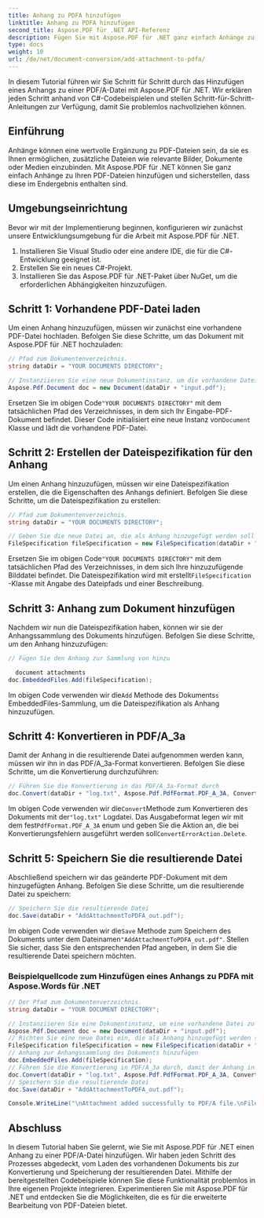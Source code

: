 ```yaml
---
title: Anhang zu PDFA hinzufügen
linktitle: Anhang zu PDFA hinzufügen
second_title: Aspose.PDF für .NET API-Referenz
description: Fügen Sie mit Aspose.PDF für .NET ganz einfach Anhänge zu Ihren PDF/A-Dateien hinzu.
type: docs
weight: 10
url: /de/net/document-conversion/add-attachment-to-pdfa/
---
```


In diesem Tutorial führen wir Sie Schritt für Schritt durch das Hinzufügen eines Anhangs zu einer PDF/A-Datei mit Aspose.PDF für .NET. Wir erklären jeden Schritt anhand von C#-Codebeispielen und stellen Schritt-für-Schritt-Anleitungen zur Verfügung, damit Sie problemlos nachvollziehen können.

## Einführung

Anhänge können eine wertvolle Ergänzung zu PDF-Dateien sein, da sie es Ihnen ermöglichen, zusätzliche Dateien wie relevante Bilder, Dokumente oder Medien einzubinden. Mit Aspose.PDF für .NET können Sie ganz einfach Anhänge zu Ihren PDF-Dateien hinzufügen und sicherstellen, dass diese im Endergebnis enthalten sind.

## Umgebungseinrichtung

Bevor wir mit der Implementierung beginnen, konfigurieren wir zunächst unsere Entwicklungsumgebung für die Arbeit mit Aspose.PDF für .NET.

1. Installieren Sie Visual Studio oder eine andere IDE, die für die C#-Entwicklung geeignet ist.
2. Erstellen Sie ein neues C#-Projekt.
3. Installieren Sie das Aspose.PDF für .NET-Paket über NuGet, um die erforderlichen Abhängigkeiten hinzuzufügen.

## Schritt 1: Vorhandene PDF-Datei laden

Um einen Anhang hinzuzufügen, müssen wir zunächst eine vorhandene PDF-Datei hochladen. Befolgen Sie diese Schritte, um das Dokument mit Aspose.PDF für .NET hochzuladen:

```csharp
// Pfad zum Dokumentenverzeichnis.
string dataDir = "YOUR DOCUMENTS DIRECTORY";

// Instanziieren Sie eine neue Dokumentinstanz, um die vorhandene Datei zu laden
Aspose.Pdf.Document doc = new Document(dataDir + "input.pdf");
```

 Ersetzen Sie im obigen Code`"YOUR DOCUMENTS DIRECTORY"` mit dem tatsächlichen Pfad des Verzeichnisses, in dem sich Ihr Eingabe-PDF-Dokument befindet. Dieser Code initialisiert eine neue Instanz von`Document` Klasse und lädt die vorhandene PDF-Datei.

## Schritt 2: Erstellen der Dateispezifikation für den Anhang

Um einen Anhang hinzuzufügen, müssen wir eine Dateispezifikation erstellen, die die Eigenschaften des Anhangs definiert. Befolgen Sie diese Schritte, um die Dateispezifikation zu erstellen:

```csharp
// Pfad zum Dokumentenverzeichnis.
string dataDir = "YOUR DOCUMENTS DIRECTORY";

// Geben Sie die neue Datei an, die als Anhang hinzugefügt werden soll
FileSpecification fileSpecification = new FileSpecification(dataDir + "aspose-logo.jpg", "Large image file");
```

 Ersetzen Sie im obigen Code`"YOUR DOCUMENTS DIRECTORY"` mit dem tatsächlichen Pfad des Verzeichnisses, in dem sich Ihre hinzuzufügende Bilddatei befindet. Die Dateispezifikation wird mit erstellt`FileSpecification` -Klasse mit Angabe des Dateipfads und einer Beschreibung.

## Schritt 3: Anhang zum Dokument hinzufügen

Nachdem wir nun die Dateispezifikation haben, können wir sie der Anhangssammlung des Dokuments hinzufügen. Befolgen Sie diese Schritte, um den Anhang hinzuzufügen:

```csharp
// Fügen Sie den Anhang zur Sammlung von hinzu

  document attachments
doc.EmbeddedFiles.Add(fileSpecification);
```

 Im obigen Code verwenden wir die`Add` Methode des Dokuments`s `EmbeddedFiles-Sammlung, um die Dateispezifikation als Anhang hinzuzufügen.

## Schritt 4: Konvertieren in PDF/A_3a

Damit der Anhang in die resultierende Datei aufgenommen werden kann, müssen wir ihn in das PDF/A_3a-Format konvertieren. Befolgen Sie diese Schritte, um die Konvertierung durchzuführen:

```csharp
// Führen Sie die Konvertierung in das PDF/A_3a-Format durch
doc.Convert(dataDir + "log.txt", Aspose.Pdf.PdfFormat.PDF_A_3A, ConvertErrorAction.Delete);
```

 Im obigen Code verwenden wir die`Convert`Methode zum Konvertieren des Dokuments mit der`"log.txt"` Logdatei. Das Ausgabeformat legen wir mit dem fest`PdfFormat.PDF_A_3A` enum und geben Sie die Aktion an, die bei Konvertierungsfehlern ausgeführt werden soll`ConvertErrorAction.Delete`.

## Schritt 5: Speichern Sie die resultierende Datei

Abschließend speichern wir das geänderte PDF-Dokument mit dem hinzugefügten Anhang. Befolgen Sie diese Schritte, um die resultierende Datei zu speichern:

```csharp
// Speichern Sie die resultierende Datei
doc.Save(dataDir + "AddAttachmentToPDFA_out.pdf");
```

 Im obigen Code verwenden wir die`Save` Methode zum Speichern des Dokuments unter dem Dateinamen`"AddAttachmentToPDFA_out.pdf"`. Stellen Sie sicher, dass Sie den entsprechenden Pfad angeben, in dem Sie die resultierende Datei speichern möchten.

### Beispielquellcode zum Hinzufügen eines Anhangs zu PDFA mit Aspose.Words für .NET

```csharp
// Der Pfad zum Dokumentenverzeichnis.
string dataDir = "YOUR DOCUMENT DIRECTORY";

// Instanziieren Sie eine Dokumentinstanz, um eine vorhandene Datei zu laden
Aspose.Pdf.Document doc = new Document(dataDir + "input.pdf");
// Richten Sie eine neue Datei ein, die als Anhang hinzugefügt werden soll
FileSpecification fileSpecification = new FileSpecification(dataDir + "aspose-logo.jpg", "Large Image file");
// Anhang zur Anhangssammlung des Dokuments hinzufügen
doc.EmbeddedFiles.Add(fileSpecification);
// Führen Sie die Konvertierung in PDF/A_3a durch, damit der Anhang in der Ergebnisdatei enthalten ist
doc.Convert(dataDir + "log.txt", Aspose.Pdf.PdfFormat.PDF_A_3A, ConvertErrorAction.Delete);
// Speichern Sie die resultierende Datei
doc.Save(dataDir + "AddAttachmentToPDFA_out.pdf");

Console.WriteLine("\nAttachment added successfully to PDF/A file.\nFile saved at " + dataDir);
```

## Abschluss

In diesem Tutorial haben Sie gelernt, wie Sie mit Aspose.PDF für .NET einen Anhang zu einer PDF/A-Datei hinzufügen. Wir haben jeden Schritt des Prozesses abgedeckt, vom Laden des vorhandenen Dokuments bis zur Konvertierung und Speicherung der resultierenden Datei. Mithilfe der bereitgestellten Codebeispiele können Sie diese Funktionalität problemlos in Ihre eigenen Projekte integrieren. Experimentieren Sie mit Aspose.PDF für .NET und entdecken Sie die Möglichkeiten, die es für die erweiterte Bearbeitung von PDF-Dateien bietet.

